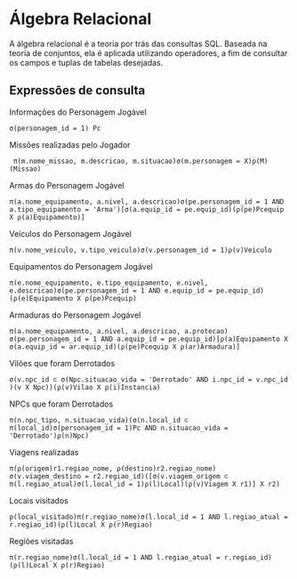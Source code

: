 # Álgebra Relacional

A álgebra relacional é a teoria por trás das consultas SQL. Baseada na teoria de conjuntos, ela é aplicada utilizando operadores, a fim de consultar os campos e tuplas de tabelas desejadas.

## Expressôes de consulta

Informações do Personagem Jogável
```
σ(personagem_id = 1) Pc
```
Missões realizadas pelo Jogador
```
 π(m.nome_missao, m.descricao, m.situacao)σ(m.personagem = X)ρ(M)(Missao)
 ```
Armas do Personagem Jogável
```
π(a.nome_equipamento, a.nivel, a.descricao)σ(pe.personagem_id = 1 AND a.tipo_equipamento = 'Arma')[σ(a.equip_id = pe.equip_id)(ρ(pe)Pcequip X ρ(a)Equipamento)]
```
Veículos do Personagem Jogável
```
π(v.nome_veiculo, v.tipo_veiculo)σ(v.personagem_id = 1)ρ(v)Veiculo
```
Equipamentos do Personagem Jogável
```
π(e.nome_equipamento, e.tipo_equipamento, e.nivel, e.descricao)σ(pe.personagem_id = 1 AND e.equip_id = pe.equip_id)(ρ(e)Equipamento X ρ(pe)Pcequip)
```
Armaduras do Personagem Jogável
```
π(a.nome_equipamento, a.nivel, a.descricao, a.protecao) σ(pe.personagem_id = 1 AND a.equip_id = pe.equip_id)[ρ(a)Equipamento X σ(a.equip_id = ar.equip_id)(ρ(pe)Pcequip X ρ(ar)Armadura)]
```
Vilões que foram Derrotados
```
σ(v.npc_id ⊂ σ(Npc.situacao_vida = 'Derrotado' AND i.npc_id = v.npc_id )(v X Npc))(ρ(v)Vilao X ρ(i)Instancia)
```
NPCs que foram Derrotados
```
π(n.npc_tipo, n.situacao_vida)(σ(n.local_id ⊂ π(local_id)σ(personagem_id = 1)Pc AND n.situacao_vida = 'Derrotado')ρ(n)Npc)
```
Viagens realizadas
```
π(ρ(origem)r1.regiao_nome, ρ(destino)r2.regiao_nome) σ(v.viagem_destino = r2.regiao_id)([σ(v.viagem_origem ⊂ π(l.regiao_atual)σ(l.local_id = 1)ρ(l)Local)(ρ(v)Viagem X r1)] X r2)
```
Locais visitados
```
ρ(local_visitado)π(r.regiao_nome)σ(l.local_id = 1 AND l.regiao_atual = r.regiao_id)(ρ(l)Local X ρ(r)Regiao)
```
Regiões visitadas
```
π(r.regiao_nome)σ(l.local_id = 1 AND l.regiao_atual = r.regiao_id)(ρ(l)Local X ρ(r)Regiao)
```
